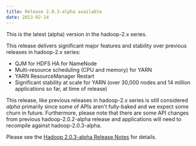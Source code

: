 ```yaml
---
title: Release 2.0.3-alpha available
date: 2013-02-14
---
```

<!---
  Licensed under the Apache License, Version 2.0 (the "License");
  you may not use this file except in compliance with the License.
  You may obtain a copy of the License at

   https://www.apache.org/licenses/LICENSE-2.0

  Unless required by applicable law or agreed to in writing, software
  distributed under the License is distributed on an "AS IS" BASIS,
  WITHOUT WARRANTIES OR CONDITIONS OF ANY KIND, either express or implied.
  See the License for the specific language governing permissions and
  limitations under the License. See accompanying LICENSE file.
-->

This is the latest (alpha) version in the hadoop-2.x series.

This release delivers significant major features and stability over
previous releases in hadoop-2.x series:

-   QJM for HDFS HA for NameNode
-   Multi-resource scheduling (CPU and memory) for YARN
-   YARN ResourceManager Restart
-   Significant stability at scale for YARN (over 30,000 nodes and 14
million applications so far, at time of release)

This release, like previous releases in hadoop-2.x series is still
considered *alpha* primarily since some of APIs aren't fully-baked and
we expect some churn in future. Furthermore, please note that there are
some API changes from previous hadoop-2.0.2-alpha release and
applications will need to recompile against hadoop-2.0.3-alpha.

Please see the [Hadoop 2.0.3-alpha Release
Notes](https://hadoop.apache.org/docs/r2.0.3-alpha/hadoop-project-dist/hadoop-common/releasenotes.html)
for details.


